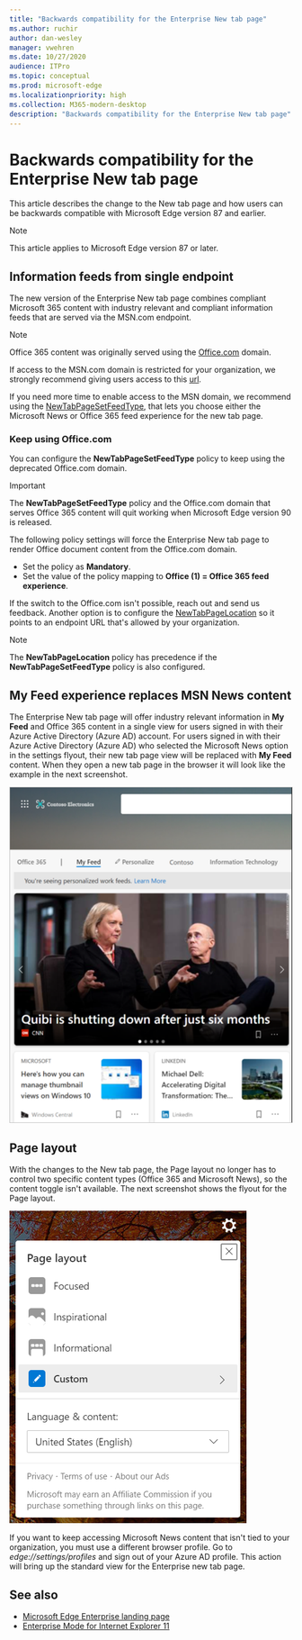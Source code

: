 ```yaml
---
title: "Backwards compatibility for the Enterprise New tab page"
ms.author: ruchir
author: dan-wesley
manager: vwehren
ms.date: 10/27/2020
audience: ITPro
ms.topic: conceptual
ms.prod: microsoft-edge
ms.localizationpriority: high
ms.collection: M365-modern-desktop
description: "Backwards compatibility for the Enterprise New tab page"
---
```


# Backwards compatibility for the Enterprise New tab page

This article describes the change to the New tab page and how users can be backwards compatible with Microsoft Edge version 87 and earlier.

> [!NOTE]
> This article applies to Microsoft Edge version 87 or later.

## Information feeds from single endpoint

The new version of the Enterprise New tab page combines compliant Microsoft 365 content with industry relevant and compliant information feeds that are served via the MSN.com endpoint.

> [!NOTE]
> Office 365 content was originally served using the [Office.com](https://www.office.com) domain.

If access to the MSN.com domain is restricted for your organization, we strongly recommend giving users access to this [url](https://ntp.msn.com).

If you need more time to enable access to the MSN domain, we recommend using the [NewTabPageSetFeedType](https://docs.microsoft.com/deployedge/microsoft-edge-policies#newtabpagesetfeedtype), that lets you choose either the Microsoft News or Office 365 feed experience for the new tab page.

### Keep using Office.com

 You can configure the **NewTabPageSetFeedType** policy to keep using the deprecated Office.com domain.

> [!IMPORTANT]
> The **NewTabPageSetFeedType** policy and the Office.com domain that serves Office 365 content will quit working when Microsoft Edge version 90 is released.

The following policy settings will force the Enterprise New tab page to render Office document content from the Office.com domain.

- Set the policy as **Mandatory**.
- Set the value of the policy mapping to **Office (1) = Office 365 feed experience**.

If the switch to the Office.com isn't possible, reach out and send us feedback. Another option is to configure the [NewTabPageLocation](https://docs.microsoft.com/deployedge/microsoft-edge-policies#newtabpagelocation) so it points to an endpoint URL that's allowed by your organization.

> [!NOTE]
> The **NewTabPageLocation** policy has precedence if the **NewTabPageSetFeedType** policy is also configured.

## My Feed experience replaces MSN News content

The Enterprise New tab page will offer industry relevant information in **My Feed** and Office 365 content in a single view for users signed in with their Azure Active Directory (Azure AD) account. For users signed in with their Azure Active Directory (Azure AD) who selected the Microsoft News option in the settings flyout, their new tab page view will be replaced with **My Feed** content. When they open a new tab page in the browser it will look like the example in the next screenshot.

![New tab page showing content from My Feed.](media/microsoft-edge-ntp-backward-compatibility/microsoft-edge-ntp-myfeed-view.png)


## Page layout

With the changes to the New tab page, the Page layout no longer has to control two specific content types (Office 365 and Microsoft News), so the content toggle isn't available. The next screenshot shows the flyout for the Page layout.

![Page layout view for New tab page.](media/microsoft-edge-ntp-backward-compatibility/microsoft-edge-ntp-page-layout.png)

If you want to keep accessing Microsoft News content that isn't tied to your organization, you must use a different browser profile. Go to  *edge://settings/profiles* and sign out of your Azure AD profile. This action will bring up the  standard view for the Enterprise new tab page. 

## See also

- [Microsoft Edge Enterprise landing page](https://aka.ms/EdgeEnterprise)
- [Enterprise Mode for Internet Explorer 11](https://docs.microsoft.com/internet-explorer/ie11-deploy-guide/enterprise-mode-overview-for-ie11)
